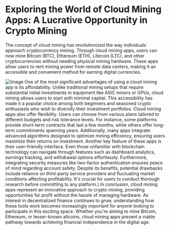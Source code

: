 # Exploring the World of Cloud Mining Apps: A Lucrative Opportunity in Crypto Mining
The concept of cloud mining has revolutionized the way individuals approach cryptocurrency mining. Through cloud mining apps, users can now mine Bitcoin (BTC), Ethereum (ETH), Litecoin (LTC), and other cryptocurrencies without needing physical mining hardware. These apps allow users to rent mining power from remote data centers, making it an accessible and convenient method for earning digital currencies.

![Image](https://github.com/user-attachments/assets/4a25d116-2220-4385-b08e-f287af8fcbc4)
One of the most significant advantages of using a cloud mining app is its affordability. Unlike traditional mining setups that require substantial initial investments in equipment like ASIC miners or GPUs, cloud mining allows users to start with minimal capital. This accessibility has made it a popular choice among both beginners and seasoned crypto enthusiasts who wish to diversify their investment portfolios.
Cloud mining apps also offer flexibility. Users can choose from various plans tailored to different budgets and risk tolerance levels. For instance, some platforms provide short-term contracts that last a few months, while others offer long-term commitments spanning years. Additionally, many apps integrate advanced algorithms designed to optimize mining efficiency, ensuring users maximize their returns on investment.
Another key feature of these apps is their user-friendly interface. Even those unfamiliar with blockchain technology can navigate through features such as dashboard analytics, earnings tracking, and withdrawal options effortlessly. Furthermore, integrating security measures like two-factor authentication ensures peace of mind regarding account safety.
Despite its benefits, potential drawbacks include reliance on third-party service providers and fluctuating market conditions affecting profitability. It's crucial for users to conduct thorough research before committing to any platform.)
In conclusion, cloud mining apps represent an innovative approach to crypto mining, providing opportunities for profit without the hassle of managing hardware. As interest in decentralized finance continues to grow, understanding how these tools work becomes increasingly important for anyone looking to participate in this exciting space. Whether you're aiming to mine Bitcoin, Ethereum, or lesser-known altcoins, cloud mining apps present a viable pathway towards achieving financial independence in the digital age.
